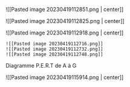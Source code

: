

![[Pasted image 20230419112851.png | center]]

![[Pasted image 20230419112825.png | center]]

![[Pasted image 20230419112918.png | center]]

	![[Pasted image 20230419112716.png]]
	![[Pasted image 20230419112732.png]]
	![[Pasted image 20230419112748.png]]

Diagramme P.E.R.T de A à G

![[Pasted image 20230419115914.png | center]]